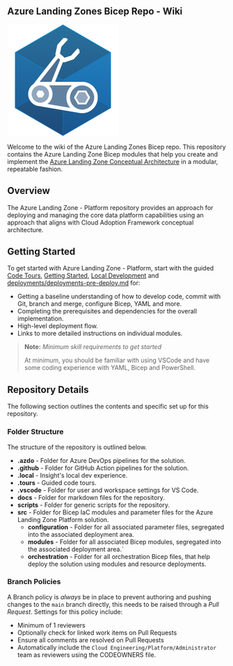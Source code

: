 <!-- markdownlint-disable -->

## Azure Landing Zones Bicep Repo - Wiki

<!-- markdownlint-restore -->

![Bicep Logo](.media/bicep-logo.png)

Welcome to the wiki of the Azure Landing Zones Bicep repo. This repository contains the Azure Landing Zone Bicep modules that help you create and implement the [Azure Landing Zone Conceptual Architecture](https://docs.microsoft.com/azure/cloud-adoption-framework/ready/landing-zone/#azure-landing-zone-conceptual-architecture) in a modular, repeatable fashion.

## Overview

The Azure Landing Zone - Platform repository provides an approach for deploying and managing the core data platform capabilities using an approach that aligns with Cloud Adoption Framework conceptual architecture.

## Getting Started

To get started with Azure Landing Zone - Platform, start with the guided [Code Tours](https://marketplace.visualstudio.com/items?itemName=vsls-contrib.codetour), [Getting Started](GettingStarted.md), [Local Development](LocalDev.md) and [deployments/deployments-pre-deploy.md](./deployments/Deployments-pre-deploy.md) for:

- Getting a baseline understanding of how to develop code, commit with Git, branch and merge, configure Bicep, YAML and more.
- Completing the prerequisites and dependencies for the overall implementation.
- High-level deployment flow.
- Links to more detailed instructions on individual modules.

> **Note:** _Minimum skill requirements to get started_
>
> At minimum, you should be familiar with using VSCode and have some coding experience with YAML, Bicep and PowerShell.

## Repository Details

The following section outlines the contents and specific set up for this repository.

### Folder Structure

The structure of the repository is outlined below.

- **.azdo** - Folder for Azure DevOps pipelines for the solution.
- **.github** - Folder for GitHub Action pipelines for the solution.
- **.local** - Insight's local dev experience.
- **.tours** - Guided code tours.
- **.vscode** - Folder for user and workspace settings for VS Code.
- **docs** - Folder for markdown files for the repository.
- **scripts** - Folder for generic scripts for the repository.
- **src** - Folder for Bicep IaC modules and parameter files for the Azure Landing Zone Platform solution.
  - **configuration** - Folder for all associated parameter files, segregated into the associated deployment area.
  - **modules** - Folder for all associated Bicep modules, segregated into the associated deployment area.`
  - **orchestration** - Folder for all orchestration Bicep files, that help deploy the solution using modules and resource deployments.

### Branch Policies

A Branch policy is _always_ be in place to prevent authoring and pushing changes to the `main` branch directly, this needs to be raised through a _Pull Request_. Settings for this policy include:

- Minimum of 1 reviewers
- Optionally check for linked work items on Pull Requests
- Ensure all comments are resolved on Pull Requests
- Automatically include the `Cloud Engineering/Platform/Administrator` team as reviewers using the CODEOWNERS file.

